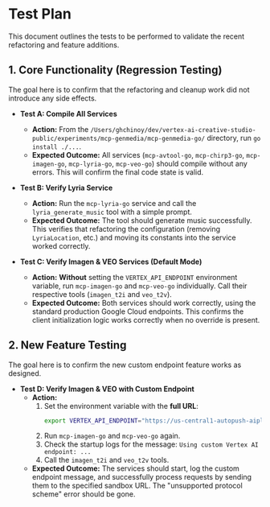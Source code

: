 # Test Plan

This document outlines the tests to be performed to validate the recent refactoring and feature additions.

## 1. Core Functionality (Regression Testing)

The goal here is to confirm that the refactoring and cleanup work did not introduce any side effects.

*   **Test A: Compile All Services**
    *   **Action:** From the `/Users/ghchinoy/dev/vertex-ai-creative-studio-public/experiments/mcp-genmedia/mcp-genmedia-go/` directory, run `go install ./...`.
    *   **Expected Outcome:** All services (`mcp-avtool-go`, `mcp-chirp3-go`, `mcp-imagen-go`, `mcp-lyria-go`, `mcp-veo-go`) should compile without any errors. This will confirm the final code state is valid.

*   **Test B: Verify Lyria Service**
    *   **Action:** Run the `mcp-lyria-go` service and call the `lyria_generate_music` tool with a simple prompt.
    *   **Expected Outcome:** The tool should generate music successfully. This verifies that refactoring the configuration (removing `LyriaLocation`, etc.) and moving its constants into the service worked correctly.

*   **Test C: Verify Imagen & VEO Services (Default Mode)**
    *   **Action:** **Without** setting the `VERTEX_API_ENDPOINT` environment variable, run `mcp-imagen-go` and `mcp-veo-go` individually. Call their respective tools (`imagen_t2i` and `veo_t2v`).
    *   **Expected Outcome:** Both services should work correctly, using the standard production Google Cloud endpoints. This confirms the client initialization logic works correctly when no override is present.

## 2. New Feature Testing

The goal here is to confirm the new custom endpoint feature works as designed.

*   **Test D: Verify Imagen & VEO with Custom Endpoint**
    *   **Action:**
        1.  Set the environment variable with the **full URL**:
            ```bash
            export VERTEX_API_ENDPOINT="https://us-central1-autopush-aiplatform.sandbox.googleapis.com/"
            ```
        2.  Run `mcp-imagen-go` and `mcp-veo-go` again.
        3.  Check the startup logs for the message: `Using custom Vertex AI endpoint: ...`
        4.  Call the `imagen_t2i` and `veo_t2v` tools.
    *   **Expected Outcome:** The services should start, log the custom endpoint message, and successfully process requests by sending them to the specified sandbox URL. The "unsupported protocol scheme" error should be gone.
